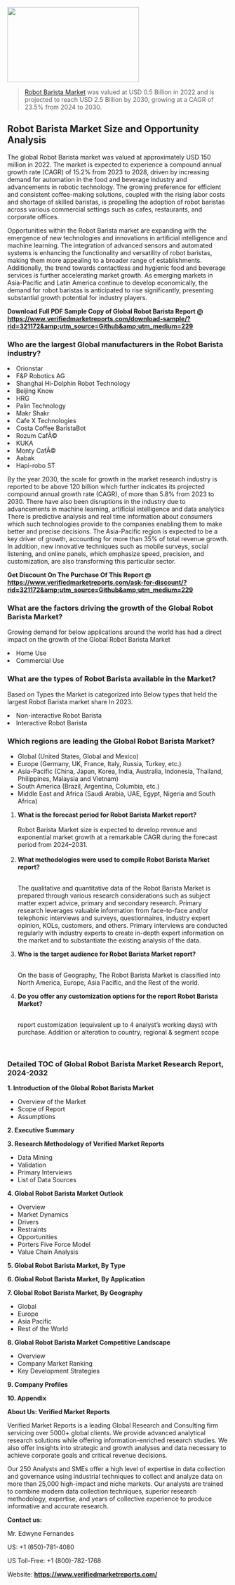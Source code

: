 <img src="https://ffe5etoiles.com/wp-content/uploads/2024/12/MST1-300x171.png" alt="" width="300" height="171" class="alignnone size-medium wp-image-20088" /><blockquote><p><p><a href="https://www.verifiedmarketreports.com/download-sample/?rid=321172&utm_source=Github&utm_medium=229" target="_blank">Robot Barista Market</a> was valued at USD 0.5 Billion in 2022 and is projected to reach USD 2.5 Billion by 2030, growing at a CAGR of 23.5% from 2024 to 2030.</p></blockquote><p><h2>Robot Barista Market Size and Opportunity Analysis</h2><p>The global Robot Barista market was valued at approximately USD 150 million in 2022. The market is expected to experience a compound annual growth rate (CAGR) of 15.2% from 2023 to 2028, driven by increasing demand for automation in the food and beverage industry and advancements in robotic technology. The growing preference for efficient and consistent coffee-making solutions, coupled with the rising labor costs and shortage of skilled baristas, is propelling the adoption of robot baristas across various commercial settings such as cafes, restaurants, and corporate offices.</p><p>Opportunities within the Robot Barista market are expanding with the emergence of new technologies and innovations in artificial intelligence and machine learning. The integration of advanced sensors and automated systems is enhancing the functionality and versatility of robot baristas, making them more appealing to a broader range of establishments. Additionally, the trend towards contactless and hygienic food and beverage services is further accelerating market growth. As emerging markets in Asia-Pacific and Latin America continue to develop economically, the demand for robot baristas is anticipated to rise significantly, presenting substantial growth potential for industry players.</p></p><p class=""><strong>Download Full PDF Sample Copy of Global Robot Barista Report @ <a href="https://www.verifiedmarketreports.com/download-sample/?rid=321172&amp;utm_source=Github&amp;utm_medium=229" target="_blank">https://www.verifiedmarketreports.com/download-sample/?rid=321172&amp;utm_source=Github&amp;utm_medium=229</a></strong></p><h3 id="" class="">Who are the largest Global manufacturers in the Robot Barista industry?</h3><p><li>Orionstar</li><li> F&P Robotics AG</li><li> Shanghai Hi-Dolphin Robot Technology</li><li> Beijing Know</li><li> HRG</li><li> Palin Technology</li><li> Makr Shakr</li><li> Cafe X Technologies</li><li> Costa Coffee BaristaBot</li><li> Rozum CafÃ©</li><li> KUKA</li><li> Monty CafÃ©</li><li> Aabak</li><li> Hapi-robo ST</li></p><div class=""><div class="" dir="" data-message-author-role="" data-message-id="" data-message-model-slug=""><div class=""><div class=""><div class=""><div class="" dir="" data-message-author-role="" data-message-id="" data-message-model-slug=""><div class=""><div class=""><p>By the year 2030, the scale for growth in the market research industry is reported to be above 120 billion which further indicates its projected compound annual growth rate (CAGR), of more than 5.8% from 2023 to 2030. There have also been disruptions in the industry due to advancements in machine learning, artificial intelligence and data analytics There is predictive analysis and real time information about consumers which such technologies provide to the companies enabling them to make better and precise decisions. The Asia-Pacific region is expected to be a key driver of growth, accounting for more than 35% of total revenue growth. In addition, new innovative techniques such as mobile surveys, social listening, and online panels, which emphasize speed, precision, and customization, are also transforming this particular sector.</p><p><strong>Get Discount On The Purchase Of This Report @&nbsp; <a href="https://www.verifiedmarketreports.com/ask-for-discount/?rid=321172&amp;utm_source=Github&amp;utm_medium=229" target="_blank">https://www.verifiedmarketreports.com/ask-for-discount/?rid=321172&amp;utm_source=Github&amp;utm_medium=229</a></strong></p></div></div></div></div></div></div></div></div><h3 id="" class="">What are the factors driving the growth of the Global Robot Barista Market?</h3><p id="" class="">Growing demand for below applications around the world has had a direct impact on the growth of the Global Robot Barista Market</p><p id="" class=""><li>Home Use</li><li> Commercial Use</li></p><h3 id="" class="">What are the types of Robot Barista available in the Market?</h3><p id="" class="">Based on Types the Market is categorized into Below types that held the largest Robot Barista market share In 2023.</p><p id="" class=""><li>Non-interactive Robot Barista</li><li> Interactive Robot Barista</li></p><h3 id="" class="">Which regions are leading the Global Robot Barista Market?</h3><ul><li>Global (United States, Global and Mexico)</li><li>Europe (Germany, UK, France, Italy, Russia, Turkey, etc.)</li><li>Asia-Pacific (China, Japan, Korea, India, Australia, Indonesia, Thailand, Philippines, Malaysia and Vietnam)</li><li>South America (Brazil, Argentina, Columbia, etc.)</li><li>Middle East and Africa (Saudi Arabia, UAE, Egypt, Nigeria and South Africa)</li></ul><p><ol><li><strong>What is the forecast period for Robot Barista Market report?<br /></strong><br /><span data-sheets-root="1" data-sheets-value="{&quot;1&quot;:2,&quot;2&quot;:&quot;XXXX size is expected to develop revenue and exponential market growth at a remarkable CAGR during the forecast period from 2024&ndash;2030.&quot;}" data-sheets-userformat="{&quot;2&quot;:12674,&quot;4&quot;:{&quot;1&quot;:2,&quot;2&quot;:16776960},&quot;10&quot;:2,&quot;11&quot;:0,&quot;15&quot;:&quot;Arial&quot;,&quot;16&quot;:12}">Robot Barista Market size is expected to develop revenue and exponential market growth at a remarkable CAGR during the forecast period from 2024&ndash;2031.</span><br /><br /></li><li><strong>What methodologies were used to compile Robot Barista Market report?<br /><br /></strong><p>The qualitative and quantitative data of the&nbsp;Robot Barista Market is prepared through various research considerations such as subject matter expert advice, primary and secondary research. Primary research leverages valuable information from face-to-face and/or telephonic interviews and surveys, questionnaires, industry expert opinion, KOLs, customers, and others. Primary interviews are conducted regularly with industry experts to create in-depth expert information on the market and to substantiate the existing analysis of the data.&nbsp;</p></li><li><strong>Who is the target audience for Robot Barista Market report?<br /><br /></strong><p>On the basis of Geography, The&nbsp;Robot Barista Market is classified into North America, Europe, Asia Pacific, and the Rest of the world.</p></li><li><strong>Do you offer any customization options for the report Robot Barista Market?<br /><br /></strong><p>report customization (equivalent up to 4 analyst&rsquo;s working days) with purchase. Addition or alteration to country, regional &amp; segment scope</p><p>&nbsp;</p></li></ol></p><h3 id="" class="">Detailed TOC of Global Robot Barista Market Research Report, 2024-2032</h3><p id="" class=""><strong>1. Introduction of the Global Robot Barista Market</strong></p><ul><li>Overview of the Market</li><li>Scope of Report</li><li>Assumptions</li></ul><p id="" class=""><strong>2. Executive Summary</strong></p><p id="" class=""><strong>3. Research Methodology of&nbsp;Verified Market Reports</strong></p><ul><li>Data Mining</li><li>Validation</li><li>Primary Interviews</li><li>List of Data Sources</li></ul><p id="" class=""><strong>4. Global Robot Barista Market Outlook</strong></p><ul><li>Overview</li><li>Market Dynamics</li><li>Drivers</li><li>Restraints</li><li>Opportunities</li><li>Porters Five Force Model</li><li>Value Chain Analysis</li></ul><p id="" class=""><strong>5. Global Robot Barista Market, By&nbsp;Type</strong></p><p id="" class=""><strong>6. Global Robot Barista Market, By Application</strong></p><p id="" class=""><strong>7. Global Robot Barista Market, By Geography</strong></p><ul><li>Global</li><li>Europe</li><li>Asia Pacific</li><li>Rest of the World</li></ul><p id="" class=""><strong>8. Global Robot Barista Market Competitive Landscape</strong></p><ul><li>Overview</li><li>Company Market Ranking</li><li>Key Development Strategies</li></ul><p id="" class=""><strong>9. Company Profiles</strong></p><p id="" class=""><strong>10. Appendix</strong></p><p id="" class=""><strong>About Us: Verified Market Reports</strong></p><p id="" class="">Verified Market Reports is a leading Global Research and Consulting firm servicing over 5000+ global clients. We provide advanced analytical research solutions while offering information-enriched research studies. We also offer insights into strategic and growth analyses and data necessary to achieve corporate goals and critical revenue decisions.</p><p id="" class="">Our 250 Analysts and SMEs offer a high level of expertise in data collection and governance using industrial techniques to collect and analyze data on more than 25,000 high-impact and niche markets. Our analysts are trained to combine modern data collection techniques, superior research methodology, expertise, and years of collective experience to produce informative and accurate research.</p><p id="" class=""><strong>Contact us:</strong></p><p id="" class="">Mr. Edwyne Fernandes</p><p id="" class="">US: +1 (650)-781-4080</p><p id="" class="">US Toll-Free: +1 (800)-782-1768</p><p id="" class="">Website: <a target="" data-test-app-aware-link=""><strong>https://www.verifiedmarketreports.com/</strong></a></p>
